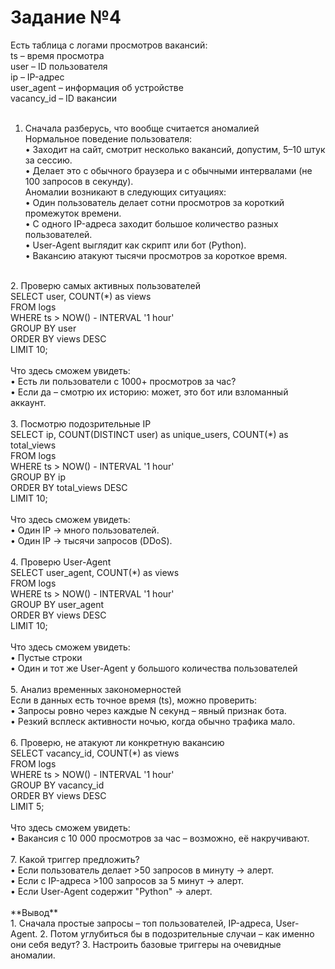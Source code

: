 # Задание №4

Есть таблица с логами просмотров вакансий:
</br>
ts – время просмотра</br>
user – ID пользователя</br>
ip – IP-адрес</br>
user_agent – информация об устройстве</br>
vacancy_id – ID вакансии</br>
</br>
1. Сначала разберусь, что вообще считается аномалией</br>
Нормальное поведение пользователя:</br>
•	Заходит на сайт, смотрит несколько вакансий, допустим, 5–10 штук за сессию.</br>
•	Делает это с обычного браузера и с обычными интервалами (не 100 запросов в секунду).</br>
Аномалии возникают в следующих ситуациях:</br>
•	Один пользователь делает сотни просмотров за короткий промежуток времени.</br>
•	С одного IP-адреса заходит большое количество разных пользователей.</br>
•	User-Agent выглядит как скрипт или бот (Python).</br>
•	Вакансию атакуют тысячи просмотров за короткое время.</br>
</br>
2. Проверю самых активных пользователей</br>
SELECT user, COUNT(*) as views</br> 
FROM logs </br>
WHERE ts > NOW() - INTERVAL '1 hour' </br>
GROUP BY user </br>
ORDER BY views DESC </br>
LIMIT 10;</br>
</br>
Что здесь сможем увидеть:</br>
•	Есть ли пользователи с 1000+ просмотров за час?</br>
•	Если да – смотрю их историю: может, это бот или взломанный аккаунт.</br>
</br>
3. Посмотрю подозрительные IP</br>
SELECT ip, COUNT(DISTINCT user) as unique_users, COUNT(*) as total_views </br>
FROM logs </br>
WHERE ts > NOW() - INTERVAL '1 hour'</br> 
GROUP BY ip </br>
ORDER BY total_views DESC </br>
LIMIT 10;</br>
</br>
Что  здесь сможем увидеть:</br>
•	Один IP → много пользователей.</br>
•	Один IP → тысячи запросов (DDoS).</br>
</br>
4. Проверю User-Agent</br>
SELECT user_agent, COUNT(*) as views </br>
FROM logs </br>
WHERE ts > NOW() - INTERVAL '1 hour' </br>
GROUP BY user_agent</br> 
ORDER BY views DESC </br>
LIMIT 10;</br>
</br>
Что здесь сможем увидеть:</br>
•	Пустые строки</br>
•	Один и тот же User-Agent у большого количества пользователей</br>
</br>
5.  Анализ временных закономерностей</br>
Если в данных есть точное время (ts), можно проверить:</br>
•	Запросы ровно через каждые N секунд – явный признак бота.</br>
•	Резкий всплеск активности ночью, когда обычно трафика мало.</br>
</br>
6. Проверю, не атакуют ли конкретную вакансию</br>
SELECT vacancy_id, COUNT(*) as views </br>
FROM logs </br>
WHERE ts > NOW() - INTERVAL '1 hour' </br>
GROUP BY vacancy_id </br>
ORDER BY views DESC </br>
LIMIT 5;</br>
</br>
Что здесь сможем увидеть:</br>
•	Вакансия с 10 000 просмотров за час – возможно, её накручивают.</br>
</br>
7. Какой триггер предложить?</br>
•	Если пользователь делает >50 запросов в минуту → алерт.</br>
•	Если с IP-адреса >100 запросов за 5 минут → алерт.</br>
•	Если User-Agent содержит "Python" → алерт.</br>
</br>
**Вывод**</br>
1.	Сначала простые запросы – топ пользователей, IP-адреса, User-Agent.
2.	Потом углубиться бы в подозрительные случаи – как именно они себя ведут?
3.	Настроить базовые триггеры на очевидные аномалии.


